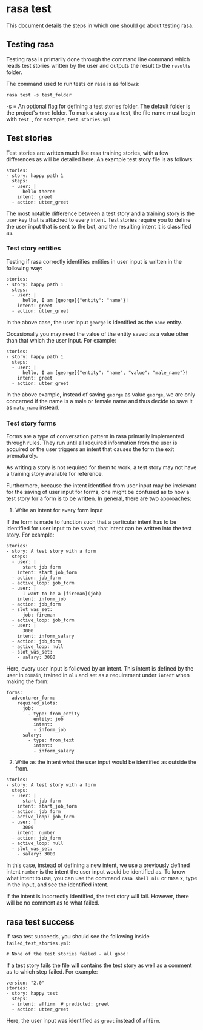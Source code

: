 # rasa test

This document details the steps in which one should go about testing rasa.

## Testing rasa

Testing rasa is primarily done through the command line command which reads test stories written by the user and outputs the result to the `results` folder.

The command used to run tests on rasa is as follows:

```
rasa test -s test_folder
```

-s = An optional flag for defining a test stories folder. The default folder is the project's `test` folder. To mark a story as a test, the file name must begin with `test_`, for example, `test_stories.yml`

## Test stories

Test stories are written much like rasa training stories, with a few differences as will be detailed here. An example test story file is as follows:

```
stories:
- story: happy path 1
  steps:
  - user: |
      hello there!
    intent: greet
  - action: utter_greet
```

The most notable difference between a test story and a training story is the `user` key that is attached to every intent. Test stories require you to define the user input that is sent to the bot, and the resulting intent it is classified as.

### Test story entities

Testing if rasa correctly identifies entities in user input is written in the following way:

```
stories:
- story: happy path 1
  steps:
  - user: |
      hello, I am [george]{"entity": "name"}!
    intent: greet
  - action: utter_greet
```

In the above case, the user input `george` is identified as the `name` entity.

Occasionally you may need the value of the entity saved as a value other than that which the user input. For example:

```
stories:
- story: happy path 1
  steps:
  - user: |
      hello, I am [george]{"entity": "name", "value": "male_name"}!
    intent: greet
  - action: utter_greet
```

In the above example, instead of saving `george` as value `george`, we are only concerned if the name is a male or female name and thus decide to save it as `male_name` instead.

### Test story forms

Forms are a type of conversation pattern in rasa primarily implemented through rules. They run until all required information from the user is acquired or the user triggers an intent that causes the form the exit prematurely.

As writing a story is not required for them to work, a test story may not have a training story available for reference.

Furthermore, because the intent identified from user input may be irrelevant for the saving of user input for forms, one might be confused as to how a test story for a form is to be written. In general, there are two approaches:

1. Write an intent for every form input

If the form is made to function such that a particular intent has to be identified for user input to be saved, that intent can be written into the test story. For example:

```
stories:
- story: A test story with a form
  steps:
  - user: |
      start job form
    intent: start_job_form
  - action: job_form
  - active_loop: job_form
  - user: |
      I want to be a [fireman](job)
    intent: inform_job
  - action: job_form
  - slot_was_set:
    - job: fireman
  - active_loop: job_form
  - user: |
      3000
    intent: inform_salary
  - action: job_form
  - active_loop: null
  - slot_was_set:
    - salary: 3000
```

Here, every user input is followed by an intent. This intent is defined by the user in `domain`, trained in `nlu` and set as a requirement under `intent` when making the form:

```
forms:
  adventurer_form:
    required_slots:
      job:
        - type: from_entity
          entity: job
          intent:
          - inform_job
      salary:
        - type: from_text
          intent:
          - inform_salary
```

2. Write as the intent what the user input would be identified as outside the from.

```
stories:
- story: A test story with a form
  steps:
  - user: |
      start job form
    intent: start_job_form
  - action: job_form
  - active_loop: job_form
  - user: |
      3000
    intent: number
  - action: job_form
  - active_loop: null
  - slot_was_set:
    - salary: 3000
```

In this case, instead of defining a new intent, we use a previously defined intent `number` is the intent the user input would be identified as. To know what intent to use, you can use the command `rasa shell nlu` or rasa x, type in the input, and see the identified intent.

If the intent is incorrectly identified, the test story will fail. However, there will be no comment as to what failed.

## rasa test success

If rasa test succeeds, you should see the following inside `failed_test_stories.yml`:

```
# None of the test stories failed - all good!
```

If a test story fails the file will contains the test story as well as a comment as to which step failed. For example:

```
version: "2.0"
stories:
- story: happy test
  steps:
  - intent: affirm  # predicted: greet
  - action: utter_greet
```

Here, the user input was identified as `greet` instead of `affirm`.
